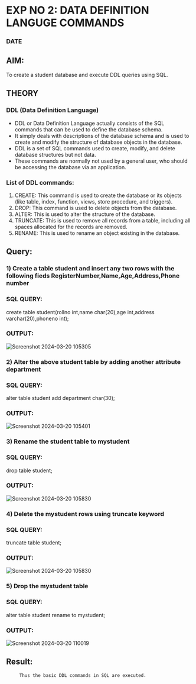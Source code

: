 # EXP NO 2: DATA DEFINITION LANGUGE COMMANDS 
### DATE
## AIM:
To create a student database and execute DDL queries using SQL.


## THEORY
### DDL (Data Definition Language)

* DDL or Data Definition Language actually consists of the SQL commands that can be used to define the database schema.
* It simply deals with descriptions of the database schema and is used to create and modify the structure of database objects in the database.
* DDL is a set of SQL commands used to create, modify, and delete database structures but not data.
* These commands are normally not used by a general user, who should be accessing the database via an application.

 
### List of DDL commands: 
1. CREATE: This command is used to create the database or its objects (like table, index, function, views, store procedure, and triggers).
2. DROP: This command is used to delete objects from the database.
3. ALTER: This is used to alter the structure of the database.
4. TRUNCATE: This is used to remove all records from a table, including all spaces allocated for the records are removed.
5. RENAME: This is used to rename an object existing in the database.

## Query:


### 1) Create a table student  and insert any two rows with the following fieds RegisterNumber,Name,Age,Address,Phone number

### SQL QUERY:
 create table student(rollno int,name char(20),age int,address varchar(20),phoneno int);


### OUTPUT:
   ![Screenshot 2024-03-20 105305](https://github.com/nandhu6523/DBMS/assets/123856724/32f888d5-6f11-4374-8338-e319ef933b97)


### 2) Alter the above student table by adding another attribute department

### SQL QUERY: 

alter table student add department char(30);

### OUTPUT:
  ![Screenshot 2024-03-20 105401](https://github.com/nandhu6523/DBMS/assets/123856724/84a2b844-6df6-41a3-a129-f1f847cae16a)


### 3) Rename the student table to mystudent

### SQL QUERY:
drop table student;



### OUTPUT:
  ![Screenshot 2024-03-20 105830](https://github.com/nandhu6523/DBMS/assets/123856724/1ad35aef-48de-446d-a4e0-6e1eff76c77f)


### 4) Delete the mystudent rows using truncate keyword

### SQL QUERY: 
truncate table student;


### OUTPUT:

  ![Screenshot 2024-03-20 105830](https://github.com/nandhu6523/DBMS/assets/123856724/d8c86dbb-33c1-483a-8bf8-34162ae02c23)

### 5) Drop the mystudent table
 
### SQL QUERY: 
alter table student rename to mystudent;


### OUTPUT:

 ![Screenshot 2024-03-20 110019](https://github.com/nandhu6523/DBMS/assets/123856724/2743f080-5336-4a12-9ce7-1267fed478de)









## Result:
         Thus the basic DDL commands in SQL are executed. 


